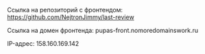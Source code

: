 Ссылка на репозиторий с фронтендом: https://github.com/NejtronJimmy/last-review

Ссылка на домен фронтенда: pupas-front.nomoredomainswork.ru

IP-адрес: 158.160.169.142
